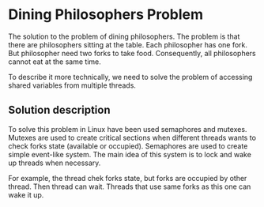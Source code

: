 # Dining Philosophers Problem
The solution to the problem of dining philosophers. 
The problem is that there are philosophers sitting at the table. Each philosopher has one fork. 
But philosopher need two forks to take food. Consequently, all philosophers cannot eat at the same time.

To describe it more technically, we need to solve the problem of accessing shared variables from multiple threads. 

## Solution description 
To solve this problem in Linux have been used semaphores and mutexes. 
Mutexes are used to create critical sections when different threads wants to check 
forks state (available or occupied). 
Semaphores are used to create simple event-like system. 
The main idea of this system is to lock and wake up threads when necessary. 

For example, the thread chek forks state, but forks are occupied by other thread. 
Then thread can wait. Threads that use same forks as this one can wake it up. 
